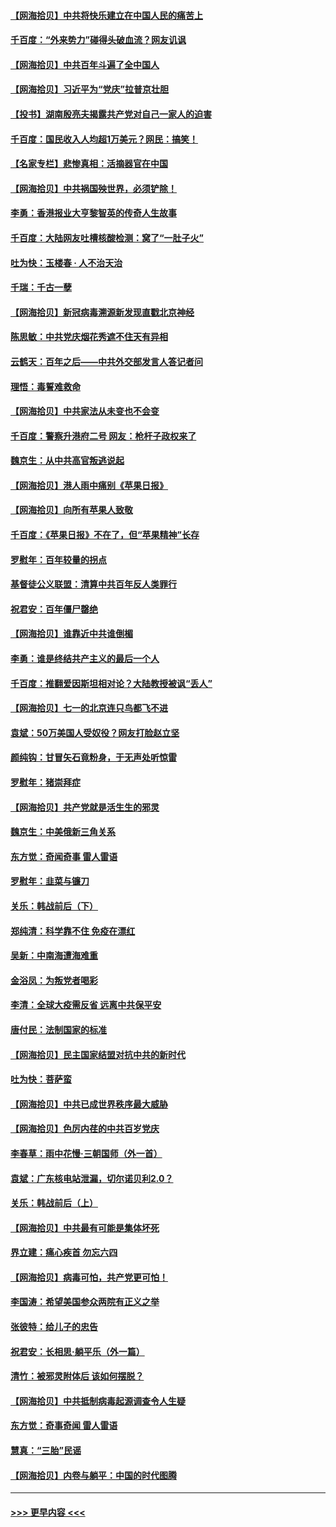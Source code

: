 #### [【网海拾贝】中共将快乐建立在中国人民的痛苦上](../pages/nsc993/n13064939.md?t=07041101) 
#### [千百度：“外来势力”碰得头破血流？网友讥讽](../pages/nsc993/n13064878.md?t=07041101) 
#### [【网海拾贝】中共百年斗遍了全中国人](../pages/nsc993/n13060020.md?t=07041101) 
#### [【网海拾贝】习近平为“党庆”拉普京壮胆](../pages/nsc993/n13057781.md?t=07041101) 
#### [【投书】湖南殷亮夫揭露共产党对自己一家人的迫害](../pages/nsc993/n13057744.md?t=07041101) 
#### [千百度：国民收入人均超1万美元？网民：搞笑！](../pages/nsc993/n13057692.md?t=07041101) 
#### [【名家专栏】悲惨真相：活摘器官在中国](../pages/nsc993/n13056611.md?t=07041101) 
#### [【网海拾贝】中共祸国殃世界，必须铲除！](../pages/nsc993/n13056011.md?t=07041101) 
#### [李勇：香港报业大亨黎智英的传奇人生故事](../pages/nsc993/n13055258.md?t=07041101) 
#### [千百度：大陆网友吐槽核酸检测：窝了“一肚子火”](../pages/nsc993/n13055194.md?t=07041101) 
#### [吐为快：玉楼春 · 人不治天治](../pages/nsc993/n13054028.md?t=07041101) 
#### [千瑞：千古一孽](../pages/nsc993/n13054016.md?t=07041101) 
#### [【网海拾贝】新冠病毒溯源新发现直戳北京神经](../pages/nsc993/n13052425.md?t=07041101) 
#### [陈思敏：中共党庆烟花秀遮不住天有异相](../pages/nsc993/n13052020.md?t=07041101) 
#### [云鹤天：百年之后——中共外交部发言人答记者问](../pages/nsc993/n13051604.md?t=07041101) 
#### [理悟：毒誓难救命](../pages/nsc993/n13051601.md?t=07041101) 
#### [【网海拾贝】中共家法从未变也不会变](../pages/nsc993/n13050366.md?t=07041101) 
#### [千百度：警察升港府二号 网友：枪杆子政权来了](../pages/nsc993/n13050261.md?t=07041101) 
#### [魏京生：从中共高官叛逃说起](../pages/nsc993/n13048997.md?t=07041101) 
#### [【网海拾贝】港人雨中痛别《苹果日报》](../pages/nsc993/n13048941.md?t=07041101) 
#### [【网海拾贝】向所有苹果人致敬](../pages/nsc993/n13046795.md?t=07041101) 
#### [千百度：《苹果日报》不在了，但“苹果精神”长存](../pages/nsc993/n13046703.md?t=07041101) 
#### [罗慰年：百年较量的拐点](../pages/nsc993/n13046542.md?t=07041101) 
#### [基督徒公义联盟：清算中共百年反人类罪行](../pages/nsc993/n13046499.md?t=07041101) 
#### [祝君安：百年僵尸罄绝](../pages/nsc993/n13045595.md?t=07041101) 
#### [【网海拾贝】谁靠近中共谁倒楣](../pages/nsc993/n13044667.md?t=07041101) 
#### [李勇：谁是终结共产主义的最后一个人](../pages/nsc993/n13044397.md?t=07041101) 
#### [千百度：推翻爱因斯坦相对论？大陆教授被讽“丢人”](../pages/nsc993/n13043908.md?t=07041101) 
#### [【网海拾贝】七一的北京连只鸟都飞不进](../pages/nsc993/n13041377.md?t=07041101) 
#### [袁斌：50万美国人受奴役？网友打脸赵立坚](../pages/nsc993/n13041330.md?t=07041101) 
#### [颜纯钩：甘冒矢石竟粉身，于无声处听惊雷](../pages/nsc993/n13041140.md?t=07041101) 
#### [罗慰年：猪崇拜症](../pages/nsc993/n13041071.md?t=07041101) 
#### [【网海拾贝】共产党就是活生生的邪灵](../pages/nsc993/n13036627.md?t=07041101) 
#### [魏京生：中美俄新三角关系](../pages/nsc993/n13035986.md?t=07041101) 
#### [东方觉：奇闻奇事 雷人雷语](../pages/nsc993/n13035878.md?t=07041101) 
#### [罗慰年：韭菜与镰刀](../pages/nsc993/n13034374.md?t=07041101) 
#### [关乐：韩战前后（下）](../pages/nsc993/n13034113.md?t=07041101) 
#### [郑纯清：科学靠不住 免疫在漂红](../pages/nsc993/n13034093.md?t=07041101) 
#### [吴新：中南海遭海难重](../pages/nsc993/n13034084.md?t=07041101) 
#### [金浴凤：为叛党者喝彩](../pages/nsc993/n13034058.md?t=07041101) 
#### [李清：全球大疫需反省 远离中共保平安](../pages/nsc993/n13033784.md?t=07041101) 
#### [唐付民：法制国家的标准](../pages/nsc993/n13032944.md?t=07041101) 
#### [【网海拾贝】民主国家结盟对抗中共的新时代](../pages/nsc993/n13031717.md?t=07041101) 
#### [吐为快：菩萨蛮](../pages/nsc993/n13030033.md?t=07041101) 
#### [【网海拾贝】中共已成世界秩序最大威胁](../pages/nsc993/n13028138.md?t=07041101) 
#### [【网海拾贝】色厉内荏的中共百岁党庆](../pages/nsc993/n13025582.md?t=07041101) 
#### [李春草：雨中花慢‧三朝国师（外一首）](../pages/nsc993/n13025567.md?t=07041101) 
#### [袁斌：广东核电站泄漏，切尔诺贝利2.0？](../pages/nsc993/n13025475.md?t=07041101) 
#### [关乐：韩战前后（上）](../pages/nsc993/n13025387.md?t=07041101) 
#### [【网海拾贝】中共最有可能是集体坏死](../pages/nsc993/n13023101.md?t=07041101) 
#### [界立建：痛心疾首 勿忘六四](../pages/nsc993/n13022339.md?t=07041101) 
#### [【网海拾贝】病毒可怕，共产党更可怕！](../pages/nsc993/n13020728.md?t=07041101) 
#### [李国涛：希望美国参众两院有正义之举](../pages/nsc993/n13020674.md?t=07041101) 
#### [张彼特：给儿子的忠告](../pages/nsc993/n13018934.md?t=07041101) 
#### [祝君安：长相思‧躺平乐（外一篇）](../pages/nsc993/n13018923.md?t=07041101) 
#### [清竹：被邪灵附体后 该如何摆脱？](../pages/nsc993/n13018877.md?t=07041101) 
#### [【网海拾贝】中共抵制病毒起源调查令人生疑](../pages/nsc993/n13017785.md?t=07041101) 
#### [东方觉：奇事奇闻 雷人雷语](../pages/nsc993/n13017577.md?t=07041101) 
#### [慧真：“三胎”民谣](../pages/nsc993/n13017394.md?t=07041101) 
#### [【网海拾贝】内卷与躺平：中国的时代图腾](../pages/nsc993/n13016128.md?t=07041101) 

----
#### [ >>> 更早内容 <<< ](../indexes/nsc993-earlier.md)
